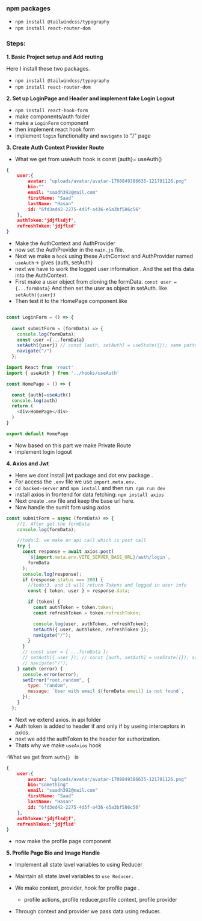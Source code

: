 


### npm packages

- `npm install @tailwindcss/typography`
- `npm install react-router-dom`



### Steps:

**1. Basic Project setup and Add routing**

Here I install these two packages.

- `npm install @tailwindcss/typography`
- `npm install react-router-dom`

**2. Set up LoginPage and Header and implement fake Login Logout**

- `npm install react-hook-form`
- make components/auth folder 
- make a `LoginForm` component
- then implement react hook form 
- implement `login` functionality and `navigate` to "/" page



**3. Create Auth Context Provider Route**

- What we get from useAuth hook is
const {auth}= useAuth()

```json
{
    user:{
        avatar: "uploads/avatar/avatar-1708849386635-121791126.png"
        bio:""
        email: "saadh392@mail.com"
        firstName: "Saad"
        lastName: "Hasan"
        id: "6fd3ed42-2275-4d5f-a436-e5a3bf586c56"
    },
    authToken:'jdjflsdjf',
    refreshToken:'jdjflsd'
}
```

- Make the AuthContext and AuthProvider 
- now set the AuthProvider in the `main.js` file.
- Next we make a `hook` using these AuthContext and AuthProvider named `useAuth`-> gives {auth, setAuth}
- next we have to work the logged user information . And the set this data into the AuthContext.
- First make a user object from cloning the formData. 
 `const user ={...formData}` 
  And then set the user as object in setAuth. like `setAuth({user})`
- Then test it to the HomePage component.like

```javascript

const LoginForm = () => {
 
  const submitForm = (formData) => {
    console.log(formData);
    const user ={...formData}
    setAuth({user}) // const [auth, setAuth] = useState({}); same pattern e update korte hbe setAuth
    navigate("/")
  };

import React from 'react'
import { useAuth } from '../hooks/useAuth'

const HomePage = () => {

  const {auth}=useAuth()
  console.log(auth)
  return (
    <div>HomePage</div>
  )
}

export default HomePage
```

- Now based on this part we make Private Route
- implement login logout 

**4. Axios and Jwt**
- Here we dont install jwt package and dot env package . 
- For access the `.env` file we use `import.meta.env.`
- `cd backed-server` and `npm install` and then run` npm run dev`
- install axios in frontend for data fetching: `npm install axios`
- Next create `.env` file and keep the base url here.
- Now handle the sumit forn using axios

```javascript
const submitForm = async (formData) => {
    //1. After get the formData
    console.log(formData);

    //todo:2. we make an api call which is post call
    try {
      const response = await axios.post(
        `${import.meta.env.VITE_SERVER_BASE_URL}/auth/login`,
        formData
      );
      console.log(response);
      if (response.status === 200) {
        //todo:3. and it will return Tokens and logged in user info
        const { token, user } = response.data;

        if (token) {
          const authToken = token.token;
          const refreshToken = token.refreshToken;

          console.log(user, authToken, refreshToken);
          setAuth({ user, authToken, refreshToken });
          navigate("/");
        }
      }
      // const user = { ...formData };
      // setAuth({ user }); // const [auth, setAuth] = useState({}); same pattern e update korte hbe setAuth
      // navigate("/");
    } catch (error) {
      console.error(error);
      setError("root.random", {
        type: "random",
        message: `User with email ${formData.email} is not found`,
      });
    }
  };

```

- Next we extend axios. in api folder
- Auth token is added to header if and only if by useing interceptors in axios.
- next we add the authToken to the header for authorization.
- Thats why we make `useAxios` hook 

-What we get from `auth{} ` is 

```json
{
    user:{
        avatar: "uploads/avatar/avatar-1708849386635-121791126.png"
        bio:"something"
        email: "saadh392@mail.com"
        firstName: "Saad"
        lastName: "Hasan"
        id: "6fd3ed42-2275-4d5f-a436-e5a3bf586c56"
    },
    authToken:'jdjflsdjf',
    refreshToken:'jdjflsd'
}
```
- now make the profile page component


**5. Profile Page Bio and Image Handle**

- Implement all state lavel variables to using Reducer
- Maintain all state lavel variables to `use Reducer.`
- We make context, provider, hook for profile page .

  - profile actions, profile reducer,profile context, profile provider
- Through context and provider we pass data using reducer.

